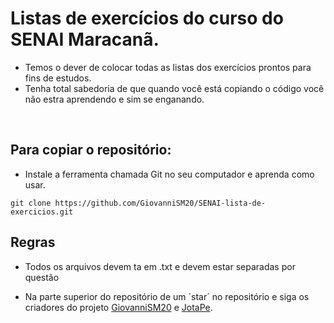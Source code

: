 # Listas de exercícios do curso do SENAI Maracanã.

- Temos o dever de colocar todas as listas dos exercícios prontos para fins de estudos.
 - Tenha total sabedoria de que quando você está copiando o código você não estra aprendendo e sim se enganando.

<br/>

## Para copiar o repositório:
 - Instale a ferramenta chamada Git no seu computador e aprenda como usar.

```SENAI
git clone https://github.com/GiovanniSM20/SENAI-lista-de-exercicios.git
```


## Regras

  - Todos os arquivos devem ta em .txt e devem estar separadas por questão

  - Na parte superior do repositório de um ´star´ no repositório e siga os criadores do projeto [GiovanniSM20](https://github.com/GiovanniSM20) e [JotaPe](https://github.com/JotaPe).
